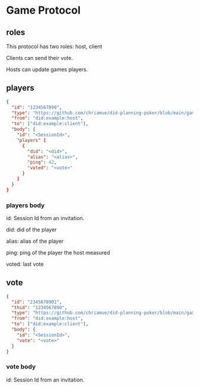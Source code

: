 # Game Protocol

## roles

This protocol has two roles: host, client

Clients can send their vote.

Hosts can update games players.

## players

```json
{
  "id": "1234567890",
  "type": "https://github.com/chriamue/did-planning-poker/blob/main/game.md#players",
  "from": "did:example:host",
  "to": ["did:example:client"],
  "body": {
    "id": "<SessionId>",
    "players" [
      {
        "did": "<did>",
        "alias": "<alias>",
        "ping": 42,
        "voted": "<vote>"
      }
    ]
  }
}
```

### players body

id: Session Id from an invitation.

did: did of the player

alias: alias of the player

ping: ping of the player the host measured

voted: last vote

## vote

```json
{
  "id": "2345678901",
  "thid": "1234567890",
  "type": "https://github.com/chriamue/did-planning-poker/blob/main/game.md#vote",
  "from": "did:example:host",
  "to": ["did:example:client"],
  "body": {
    "id": "<SessionId>",
    "vote": "<vote>"
  }
}
```

### vote body

id: Session Id from an invitation.
